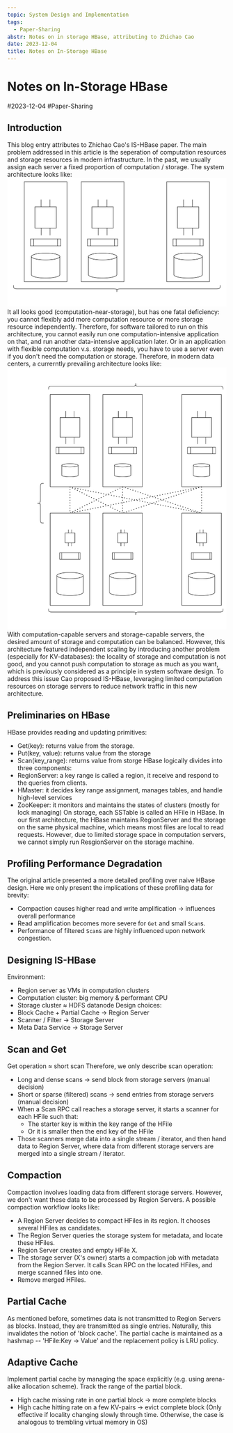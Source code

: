 ```yaml
---
topic: System Design and Implementation
tags:
  - Paper-Sharing
abstr: Notes on in storage HBase, attributing to Zhichao Cao
date: 2023-12-04
title: Notes on In-Storage HBase
---
```

# Notes on In-Storage HBase
#2023-12-04 #Paper-Sharing
## Introduction
This blog entry attributes to Zhichao Cao's IS-HBase paper. 
The main problem addressed in this article is the seperation of computation resources and storage resources in modern infrastructure. 
In the past, we usually assign each server a fixed proportion of computation / storage. The system architecture looks like: 
![|500](Distribute-1.svg)
It all looks good (computation-near-storage), but has one fatal deficiency: you cannot flexibly add more computation resource or more storage resource independently. Therefore, for software tailored to run on this architecture, you cannot easily run one computation-intensive application on that, and run another data-intensive application later. Or in an application with flexible computation v.s. storage needs, you have to use a server even if you don't need the computation or storage. 
Therefore, in modern data centers, a currerntly prevailing architecture looks like: 
![|600](Distribute-2.svg)
With computation-capable servers and storage-capable servers, the desired amount of storage and computation can be balanced. 
However, this architecture featured independent scaling by introducing another problem (especially for KV-databases): the locality of storage and computation is not good, and you cannot push computation to storage as much as you want, which is previously considered as a principle in system software design. 
To address this issue Cao proposed IS-HBase, leveraging limited computation resources on storage servers to reduce network traffic in this new architecture. 
## Preliminaries on HBase
HBase provides reading and updating primitives: 
- Get(key): returns value from the storage. 
- Put(key, value): returns value from the storage
- Scan(key_range): returns value from storge
HBase logically divides into three components: 
- RegionServer: a key range is called a region, it receive and respond to the queries from clients. 
- HMaster: it decides key range assignment, manages tables, and handle high-level services
- ZooKeeper: it monitors and maintains the states of clusters (mostly for lock managing)
On storage, each SSTable is called an HFile in HBase. In our first architecture, the HBase maintains RegionServer and the storage on the same physical machine, which means most files are local to read requests. However, due to limited storage space in computation servers, we cannot simply run ResgionServer on the storage machine. 
## Profiling Performance Degradation
The original article presented a more detailed profiling over naive HBase design. 
Here we only present the implications of these profiling data for brevity: 
- Compaction causes higher read and write amplification -> influences overall performance
- Read amplification becomes more severe for `Get` and small `Scan`s. 
- Performance of filtered `Scan`s are highly influenced upon network congestion. 
## Designing IS-HBase
Environment: 
- Region server as VMs in computation clusters
- Computation cluster: big memory & performant CPU
- Storage cluster $\approx$ HDFS datanode
Design choices: 
- Block Cache + Partial Cache -> Region Server
- Scanner / Filter -> Storage Server
- Meta Data Service -> Storage Server
## Scan and Get
Get operation $\approx$ short scan
Therefore, we only describe scan operation: 
- Long and dense scans -> send block from storage servers (manual decision)
- Short or sparse (filtered) scans -> send entries from storage servers (manual decision)
- When a Scan RPC call reaches a storage server, it starts a scanner for each HFile such that:  
    - The starter key is within the key range of the HFile
    - Or it is smaller then the end key of the HFile
- Those scanners merge data into a single stream / iterator, and then hand data to Region Server, where data from different storage servers are merged into a single stream / iterator. 
## Compaction
Compaction involves loading data from different storage servers. However, we don't want these data to be processed by Region Servers. 
A possible compaction workflow looks like: 
- A Region Server decides to compact HFiles in its region. It chooses several HFiles as candidates. 
- The Region Server queries the storage system for metadata, and locate these HFiles. 
- Region Server creates and empty HFile X. 
- The storage server (X's owner) starts a compaction job with metadata from the Region Server. It calls Scan RPC on the located HFiles, and merge scanned files into one. 
- Remove merged HFiles. 
## Partial Cache
As mentioned before, sometimes data is not transmitted to Region Servers as blocks. Instead, they are transmitted as single entries. Naturally, this invalidates the notion of 'block cache'. 
The partial cache is maintained as a hashmap -- 'HFile:Key -> Value'  and the replacement policy is LRU policy. 
## Adaptive Cache
Implement partial cache by managing the space explicitly (e.g. using arena-alike allocation scheme). 
Track the range of the partial block. 
- High cache missing rate in one partial block -> more complete blocks
- High cache hitting rate on a few KV-pairs -> evict complete block
(Only effective if locality changing slowly through time. Otherwise, the case is analogous to trembling virtual memory in OS)
